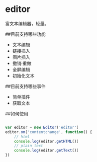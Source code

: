 # editor
富文本编辑器，轻量。

##目前支持哪些功能
 * 文本编辑
 * 链接插入
 * 图片插入
 * 撤销·重做
 * 全屏编辑
 * 初始化文本

##目前支持哪些事件
 * 简单插件
 * 获取文本

##如何使用

```javascript

var editor = new Editor('editor')
editor.on('contentchange', function() {
	// html
	console.log(editor.getHTML())
	// plain text
	console.log(editor.getText())
})

```
